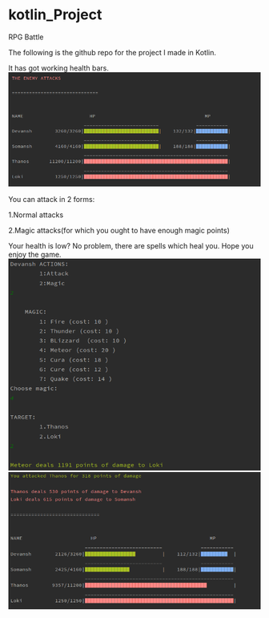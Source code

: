 # kotlin_Project

RPG Battle

The following is the github repo for the project I made in Kotlin.

It has got working health bars.
![](Screenshots/Annotation%202020-06-04%20023453.png)


You can attack in 2 forms:

1.Normal attacks 

2.Magic attacks(for which you ought to have enough magic points)

Your health is low? No problem, there are spells which heal you.
Hope you enjoy the game.
![](Screenshots/Annotation%202020-06-04%20023539.png)
![](Screenshots/Annotation%202020-06-04%20023640.png)
